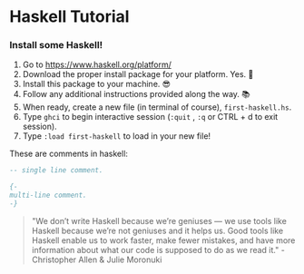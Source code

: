 # Haskell Tutorial
### Install some Haskell!

1. Go to https://www.haskell.org/platform/
2. Download the proper install package for your platform. Yes. :raised_hands:
3. Install this package to your machine. :sunglasses:
4. Follow any additional instructions provided along the way. :books:
5. When ready, create a new file (in terminal of course), `first-haskell.hs`.
6. Type `ghci` to begin interactive session (`:quit` , `:q` or CTRL + d to exit session).
7. Type `:load first-haskell` to load in your new file! 

These are comments in haskell:
```hs
-- single line comment.
```
```hs
{-
multi-line comment.
-}
```

>"We don’t write
Haskell because we’re geniuses — we use tools like Haskell because we’re
not geniuses and it helps us. Good tools like Haskell enable us to work
faster, make fewer mistakes, and have more information about what our
code is supposed to do as we read it." - Christopher Allen & Julie Moronuki
